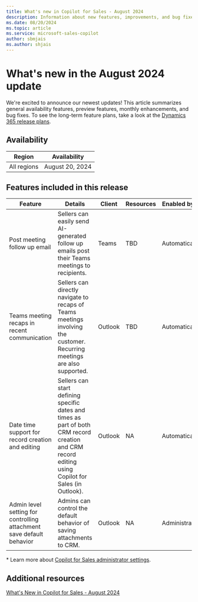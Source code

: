 ```yaml
---
title: What's new in Copilot for Sales - August 2024
description: Information about new features, improvements, and bug fixes in Copilot for Sales August 2024 release.
ms.date: 08/20/2024
ms.topic: article
ms.service: microsoft-sales-copilot
author: sbmjais
ms.author: shjais
---
```


# What's new in the August 2024 update

We're excited to announce our newest updates! This article summarizes general availability features, preview features, monthly enhancements, and bug fixes. To see the long-term feature plans, take a look at the [Dynamics 365 release plans](/dynamics365/release-plans/).

## Availability

| Region      | Availability  |
|-------------|---------------|
| All regions | August 20, 2024 |

## Features included in this release

| Feature | Details | Client | Resources | Enabled by * | Availability |
|------------|-------------|------------|----------|-----------|----------|
| Post meeting follow up email |Sellers can easily send AI-generated follow up emails post their Teams meetings to recipients. |Teams|TBD|Automatically|General availability|
|Teams meeting recaps in recent communication|Sellers can directly navigate to recaps of Teams meetings involving the customer. Recurring meetings are also supported. |Outlook|TBD|Automatically|General availability|
|Date time support for record creation and editing|Sellers can start defining specific dates and times as part of both CRM record creation and CRM record editing using Copilot for Sales (in Outlook). |Outlook|NA|Automatically|General availability|
|Admin level setting for controlling attachment save default behavior| Admins can control the default behavior of saving attachments to CRM.|Outlook|NA|Administrator|General availability|


\* Learn more about [Copilot for Sales administrator settings](administrator-settings-for-viva-sales.md).


## Additional resources

[What's New in Copilot for Sales - August 2024](https://techcommunity.microsoft.com/t5/microsoft-copilot-for-sales-blog/what-s-new-in-copilot-for-sales-august-2024/ba-p/4202592)